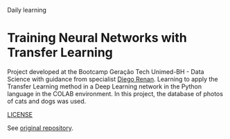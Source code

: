 Daily learning

# Training Neural Networks with Transfer Learning

Project developed at the Bootcamp Geração Tech Unimed-BH - Data Science with guidance from specialist [Diego Renan](https://www.linkedin.com/in/diego-renan-bruno-48194484/ "Diego Renan").
Learning to apply the Transfer Learning method in a Deep Learning network in the Python language in the COLAB environment.
In this project, the database of photos of cats and dogs was used.

[LICENSE](/LICENSE)

See [original repository](https://github.com/diegobrunoDIO).
